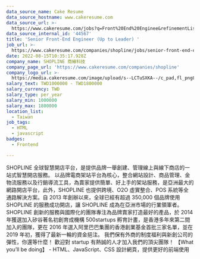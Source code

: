 ```yaml
---
data_source_name: Cake Resume
data_source_hostname: www.cakeresume.com
data_source_url: >-
  https://www.cakeresume.com/jobs?q=Front%20End%20Enginee&refinementList[lang_name][0]=E[…]tech_front-end-development&range[salary_range][min]=1000000
data_source_internal_id: '44567'
title: 'Senior Front-End Engineer (Up to Leader) '
job_url: >-
  https://www.cakeresume.com/companies/shopline/jobs/senior-front-end-engineer-up-to-leader
date: 2022-08-15T10:35:17.928Z
company_name: SHOPLINE 商線科技
company_page_url: 'https://www.cakeresume.com/companies/shopline'
company_logo_url: >-
  https://media.cakeresume.com/image/upload/s--LCTuSXKA--/c_pad,fl_png8,h_200,w_200/v1568863313/elpclzqvs12aoi2gvswo.png
salary_text: TWD1000000 - TWD1800000
salary_currency: TWD
salary_type: per_year
salary_min: 1000000
salary_max: 1800000
location_list:
  - Taiwan
job_tags:
  - HTML
  - javascript
badges:
  - Frontend

---
```


SHOPLINE 全球智慧開店平台，是提供品牌一舉創建、管理線上與線下商店的一站式智慧開店服務。 以品牌電商架站平台為核心，整合網站設計、商品管理、金物流服務以及行銷導流工具，為賣家提供簡單、好上手的架站服務，是亞洲最大的網路開店平台，此外，SHOPLINE 也提供跨境、O2O 虛實整合、POS 系統等全通路解決方案。自 2013 年創辦以來，全球已經有超過 350,000 個品牌使用 SHOPLINE 的服務成功開店，讓 SHOPLINE 成為在亞洲市場的行業領軍者。 SHOPLINE 創新的服務與國際化的團隊專注為品牌賣家打造最好的產品，於 2014 年獲選加入矽谷著名初創育成機構 500startups 孵育計畫，是香港多年來第二間加入的團隊，更在 2016 年選入阿里巴巴集團的香港創業基金首批三家名單，並在 2019 年初，獲得了最新一輪的資金挹注。 我們保有外商的制度福利與新創公司的彈性，你還等什麼！ 歡迎對 startup 有熱誠的人才加入我們的頂尖團隊！ 【What you’ll be doing】 - HTML、JavaScript、CSS 設計網頁，提供更好的前端使用